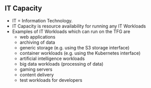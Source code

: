 ## IT Capacity

- IT = Information Technology.
- IT Capacity is resource availability for running any IT Workloads
- Examples of IT Workloads which can run on the TFG are
  - web applications
  - archiving of data
  - generic storage (e.g. using the S3 storage interface)
  - container workloads (e.g. using the Kubernetes interface)
  - artificial intelligence workloads
  - big data workloads (processing of data)
  - gaming servers
  - content delivery
  - test workloads for developers
